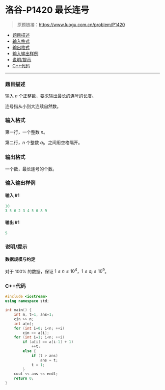 # 洛谷-P1420 最长连号

> 原题链接：https://www.luogu.com.cn/problem/P1420

- [题目描述](#题目描述)
- [输入格式](#输入格式)
- [输出格式](#输出格式)
- [输入输出样例](#输入输出样例)
- [说明/提示](#说明/提示)
- [C++代码](#C++代码)

---

### <a name="题目描述">题目描述</a>

输入 $n$ 个正整数，要求输出最长的连号的长度。

连号指从小到大连续自然数。

### <a name="输入格式">输入格式</a>

第一行，一个整数 $n$。

第二行，$n$ 个整数 $a_i$，之间用空格隔开。

### <a name="输出格式">输出格式</a>

一个数，最长连号的个数。

### <a name="输入输出样例">输入输出样例</a>

#### 输入 #1

```c++
10
3 5 6 2 3 4 5 6 8 9
```

#### 输出 #1

```c++
5
```

### <a name="说明/提示">说明/提示</a>

#### 数据规模与约定

对于 $100\%$ 的数据，保证 $1 \leq n \leq 10^4$，$1 \leq a_i \leq 10^9$。

### <a name="C++代码">C++代码</a>

```c++
#include <iostream>
using namespace std;

int main() {
    int n, t=1, ans=1;
    cin >> n;
    int a[n];
    for (int i=0; i<n; ++i)
        cin >> a[i];
    for (int i=1; i<n; ++i)
        if (a[i] == a[i-1] + 1)
            ++t;
        else {
            if (t > ans)
                ans = t;
            t = 1;
        }
    cout << ans << endl;
    return 0;
}
```